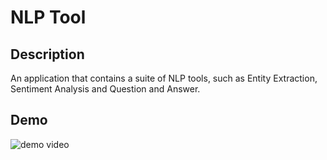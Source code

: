 # NLP Tool

## Description
An application that contains a suite of NLP tools, such as Entity Extraction, Sentiment Analysis and Question and Answer.

## Demo

![demo video]("./demo.mp4")